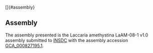 []{#assembly}

Assembly
--------

The assembly presented is the Laccaria amethystina LaAM-08-1 v1.0
assembly submitted to [INSDC](http://www.insdc.org) with the assembly
accession
[GCA\_000827195.1](http://www.ebi.ac.uk/ena/data/view/GCA_000827195.1).
